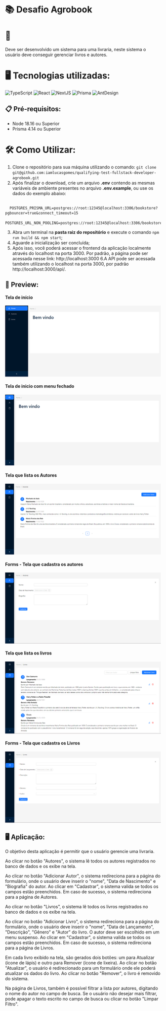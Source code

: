 # 📚 Desafio Agrobook
# 🎯
Deve ser desenvolvido um sistema para uma livraria, neste sistema o usuário deve
conseguir gerenciar livros e autores.
# 🖥️ Tecnologias utilizadas:
![TypeScript](https://img.shields.io/badge/typescript-%23007ACC.svg?style=for-the-badge&logo=typescript&logoColor=white)
![React](https://img.shields.io/badge/react-%2320232a.svg?style=for-the-badge&logo=react&logoColor=%2361DAFB)
![NextJS](https://img.shields.io/badge/NextJS-000000.svg?&style=for-the-badge&logo=next.js&logoColor=white)
![Prisma](https://img.shields.io/badge/Prisma-2D3748.svg?&style=for-the-badge&logo=prisma&logoColor=white)
![AntDesign](https://img.shields.io/badge/AntDesign-0170FE.svg?&style=for-the-badge&logo=antdesign&logoColor=white)
## 📋 Pré-requisitos:
- Node 18.16 ou Superior
- Prisma 4.14 ou Superior
# 🛠️ Como Utilizar:
1. Clone o repositório para sua máquina utilizando o comando:
	`git clone git@github.com:iamlucasgomes/qualifying-test-fullstack-developer-agrobook.git`
2. Após finalizar o download, crie um arquivo **.env** contendo as mesmas variáveis de ambiente presentes no arquivo **.env.example**, ou use os dados do exemplo abaixo:
<pre><code>
  POSTGRES_PRISMA_URL=postgres://root:12345@localhost:3306/bookstore?pgbouncer=true&connect_timeout=15
  POSTGRES_URL_NON_POOLING=postgres://root:12345@localhost:3306/bookstore
</code></pre>
3. Abra um terminal na **pasta raiz do repositório** e execute o comando <code>npm run build && npm start</code>;
4. Aguarde a inicialização ser concluída;
5. Após isso, você poderá acessar o frontend da aplicação localmente através do localhost na porta 3000. Por padrão, a página pode ser acessada nesse link: <link>http://localhost:3000</link>
6.A API pode ser acessada também utilizando o localhost na porta 3000, por padrão <link>http://localhost:3000/api/<link>.
## 📸 Preview:
#### Tela de início
![alt text](./preview/tela1.png)
#### Tela de inicio com menu fechado
![alt text](./preview/tela1-menu-oculto.png)
#### Tela que lista os Autores
![alt text](./preview/tela-autores.png)
#### Forms - Tela que cadastra os autores
![alt text](./preview/tela-autores-form.png)
#### Tela que lista os livros
![alt text](./preview/tela-livros.png)
#### Forms - Tela que cadastra os Livros
![alt text](./preview/tela-livros-form.png)

## 🖥️ Aplicação:
O objetivo desta aplicação é permitir que o usuário gerencie uma livraria.

Ao clicar no botão "Autores", o sistema lê todos os autores registrados no banco de dados e os exibe na tela.

Ao clicar no botão "Adicionar Autor", o sistema redireciona para a página do formulário, onde o usuário deve inserir o "nome", "Data de Nascimento" e "Biografia" do autor. Ao clicar em "Cadastrar", o sistema valida se todos os campos estão preenchidos. Em caso de sucesso, o sistema redireciona para a página de Autores.

Ao clicar no botão "Livros", o sistema lê todos os livros registrados no banco de dados e os exibe na tela.

Ao clicar no botão "Adicionar Livro", o sistema redireciona para a página do formulário, onde o usuário deve inserir o "nome", "Data de Lançamento", "Descrição", "Gênero" e "Autor" do livro. O autor deve ser escolhido em um menu suspenso. Ao clicar em "Cadastrar", o sistema valida se todos os campos estão preenchidos. Em caso de sucesso, o sistema redireciona para a página de Livros.

Em cada livro exibido na tela, são gerados dois botões: um para Atualizar (ícone de lápis) e outro para Remover (ícone de lixeira). Ao clicar no botão "Atualizar", o usuário é redirecionado para um formulário onde ele poderá atualizar os dados do livro. Ao clicar no botão "Remover", o livro é removido do sistema.

Na página de Livros, também é possível filtrar a lista por autores, digitando o nome do autor no campo de busca. Se o usuário não desejar mais filtrar, pode apagar o texto escrito no campo de busca ou clicar no botão "Limpar Filtro".